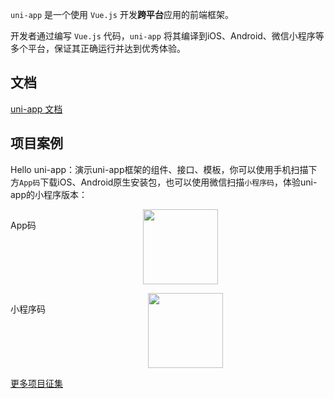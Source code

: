 `uni-app` 是一个使用 `Vue.js` 开发**跨平台**应用的前端框架。

开发者通过编写 `Vue.js` 代码，`uni-app` 将其编译到iOS、Android、微信小程序等多个平台，保证其正确运行并达到优秀体验。

## 文档

[uni-app 文档](https://uniapp.dcloud.io)

## 项目案例

Hello uni-app：演示uni-app框架的组件、接口、模板，你可以使用手机扫描下方`App码`下载iOS、Android原生安装包，也可以使用微信扫描`小程序码`，体验uni-app的小程序版本：

<p align="center">
	<img src="https://img.cdn.aliyun.dcloud.net.cn/guide/uniapp/app_download.png" width="120"/>
	<span style="float:left;margin-top:15px;">App码</span>
</p>
<p align="center">
	<img src="https://img.cdn.aliyun.dcloud.net.cn/guide/uniapp/gh_33446d7f7a26_430.jpg" width="120"/>
	<span style="float:left;margin-top:15px;">小程序码</span>
</p>


[更多项目征集](https://github.com/dcloudio/uni-app/issues/6)
